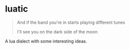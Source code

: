 # luatic
> And if the band you're in starts playing different tunes
>
> I'll see you on the dark side of the moon

A lua dialect with some interesting ideas.
